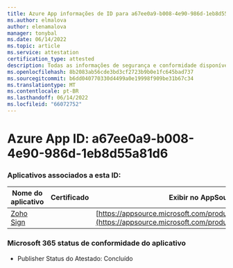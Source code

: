 ```yaml
---
title: Azure App informações de ID para a67ee0a9-b008-4e90-986d-1eb8d55a81d6
ms.author: elmalova
author: elenamalova
manager: tonybal
ms.date: 06/14/2022
ms.topic: article
ms.service: attestation
certification_type: attested
description: Todas as informações de segurança e conformidade disponíveis para a67ee0a9-b008-4e90-986d-1eb8d55a81d6.
ms.openlocfilehash: 8b2083ab56cde3bd3cf2723b9b0e1fc645bad737
ms.sourcegitcommit: b6dd040770330d4499a0e19998f909be31b67c34
ms.translationtype: MT
ms.contentlocale: pt-BR
ms.lasthandoff: 06/14/2022
ms.locfileid: "66072752"
---
```

# <a name="azure-app-id-a67ee0a9-b008-4e90-986d-1eb8d55a81d6"></a>Azure App ID: a67ee0a9-b008-4e90-986d-1eb8d55a81d6


### <a name="apps-associated-with-this-id"></a>Aplicativos associados a esta ID:
| **Nome do aplicativo** | **Certificado** | **Exibir no AppSource** |
|--------------|---------------|-----------------------|
| [Zoho Sign](../forward/WA104382011.md) |  | [https://appsource.microsoft.com/product/office/WA104382011](https://appsource.microsoft.com/product/office/WA104382011) |

### <a name="microsoft-365-app-compliance-status"></a>Microsoft 365 status de conformidade do aplicativo
- Publisher Status do Atestado: Concluído
